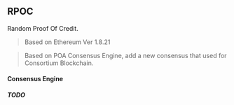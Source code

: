 ## RPOC

Random Proof Of Credit.

> Based on Ethereum Ver 1.8.21

> Based on POA Consensus Engine, add a new consensus that used for Consortium Blockchain.

#### Consensus Engine
##### TODO

